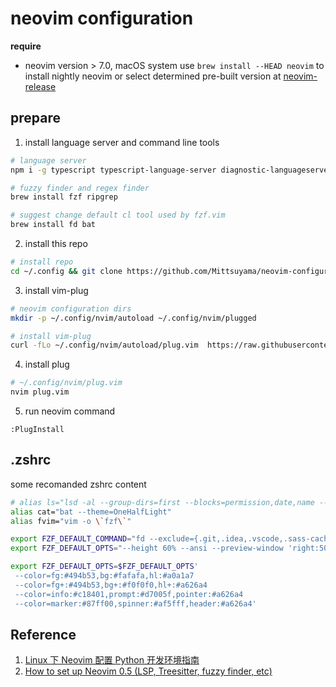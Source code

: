 # neovim configuration

**require**

- neovim version > 7.0, macOS system use `brew install --HEAD neovim` to install nightly neovim or select determined pre-built version at [neovim-release](https://github.com/neovim/neovim/releases/tag/v0.7.0)

## prepare

1. install language server and command line tools

```bash
# language server
npm i -g typescript typescript-language-server diagnostic-languageserver

# fuzzy finder and regex finder
brew install fzf ripgrep

# suggest change default cl tool used by fzf.vim
brew install fd bat
```

2. install this repo

```bash
# install repo
cd ~/.config && git clone https://github.com/Mittsuyama/neovim-configuration.git nvim
```

3. install vim-plug

```bash
# neovim configuration dirs
mkdir -p ~/.config/nvim/autoload ~/.config/nvim/plugged

# install vim-plug
curl -fLo ~/.config/nvim/autoload/plug.vim  https://raw.githubusercontent.com/junegunn/vim-plug/master/plug.vim
```

4. install plug

```bash
# ~/.config/nvim/plug.vim
nvim plug.vim
```

5. run neovim command

```vim
:PlugInstall
```

## .zshrc

some recomanded zshrc content

```zsh
# alias ls="lsd -al --group-dirs=first --blocks=permission,date,name --date=relative"
alias cat="bat --theme=OneHalfLight"
alias fvim="vim -o \`fzf\`"

export FZF_DEFAULT_COMMAND="fd --exclude={.git,.idea,.vscode,.sass-cache,node_modules,build} --type f -H"
export FZF_DEFAULT_OPTS="--height 60% --ansi --preview-window 'right:50%' --preview 'bat --color=always --theme=OneHalfLight --style=header,grid,numbers,changes --line-range :300 {}'"

export FZF_DEFAULT_OPTS=$FZF_DEFAULT_OPTS'
 --color=fg:#494b53,bg:#fafafa,hl:#a0a1a7
 --color=fg+:#494b53,bg+:#f0f0f0,hl+:#a626a4
 --color=info:#c18401,prompt:#d7005f,pointer:#a626a4
 --color=marker:#87ff00,spinner:#af5fff,header:#a626a4'
```

## Reference

1. [Linux 下 Neovim 配置 Python 开发环境指南](https://jdhao.github.io/2018/09/05/centos_nvim_install_use_guide/)
2. [How to set up Neovim 0.5 (LSP, Treesitter, fuzzy finder, etc)](https://www.youtube.com/watch?v=FW2X1CXrU1w)
